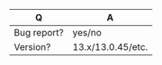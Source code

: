| Q             | A
| ------------- | ---
| Bug report?   | yes/no
| Version?      | 13.x/13.0.45/etc.

<!-- if it's a bug report, please describe here how it can be reproduced -->


